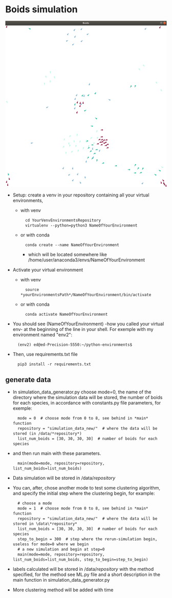 # Boids simulation 


![Simulation](images/Boids.png)


* Setup: create a venv in your repository containing all your virtual environments, 
  
	* with venv
	
			cd YourVenvEnvironmentsRepository
			virtualenv --python=python3 NameOfYourEnvironment
  
	* or with conda
  
			conda create --name NameOfYourEnvironment
   			
     	* which will be located somewhere like /home/user/anaconda3/envs/NameOfYourEnvironment
   	
    
* Activate your virtual environment
  
	* with venv

			source *yourEnvironmentsPath*/NameOfYourEnvironment/bin/activate
  
	* or with conda 
  
			conda activate NameOfYourEnvironment

* You should see (NameOfYourEnvironment) -how you called your virtual env- at the beginning of the line in your shell. For exemple with my environment named "env2":

		(env2) ed@ed-Precision-5550:~/python-environments$ 

    
* Then, use requirements.txt file

		pip3 install -r requirements.txt
		
		
## generate data

* In simulation_data_generator.py choose mode=0, the name of the directory where the simulation data will be stored, the number of boids for each species, in accordance with constants.py file parameters, for exemple:

		mode = 0  # choose mode from 0 to 8, see behind in *main* function
		repository = "simulation_data_new/"  # where the data will be stored (in /data/*repository*)
		list_num_boids = [30, 30, 30, 30]  # number of boids for each species
		
* and then run main with these parameters.

		main(mode=mode, repository=repository, list_num_boids=list_num_boids)
		
* Data simulation will be stored in /data/*repository*
* You can, after, chose another mode to test some clustering algorithm, and specify the initial step where the clustering begin, for example:

		# choose a mode
		mode = 1  # choose mode from 0 to 8, see behind in *main* function
		repository = "simulation_data_new/"  # where the data will be stored in \data\*repository*
		list_num_boids = [30, 30, 30, 30]  # number of boids for each species
		step_to_begin = 300  # step where the rerun-simulation begin, useless for mode=0 where we begin
		# a new simulation and begin at step=0
		main(mode=mode, repository=repository, list_num_boids=list_num_boids, step_to_begin=step_to_begin)
		
* labels calculated will be stored in /data/*repository* with the method specified, for the method see ML.py file and a short description in the main function in simulation_data_generator.py

* More clustering method will be added with time
